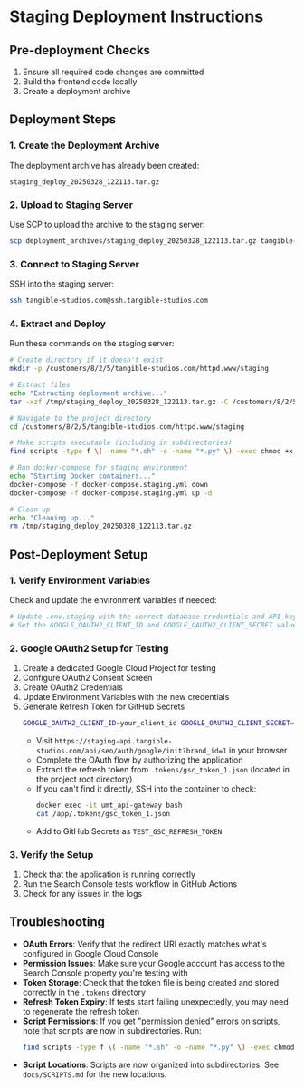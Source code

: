 # Staging Deployment Instructions

## Pre-deployment Checks
1. Ensure all required code changes are committed
2. Build the frontend code locally
3. Create a deployment archive

## Deployment Steps

### 1. Create the Deployment Archive
The deployment archive has already been created:
```
staging_deploy_20250328_122113.tar.gz
```

### 2. Upload to Staging Server
Use SCP to upload the archive to the staging server:
```bash
scp deployment_archives/staging_deploy_20250328_122113.tar.gz tangible-studios.com@ssh.tangible-studios.com:/tmp/
```

### 3. Connect to Staging Server
SSH into the staging server:
```bash
ssh tangible-studios.com@ssh.tangible-studios.com
```

### 4. Extract and Deploy
Run these commands on the staging server:
```bash
# Create directory if it doesn't exist
mkdir -p /customers/8/2/5/tangible-studios.com/httpd.www/staging

# Extract files
echo "Extracting deployment archive..."
tar -xzf /tmp/staging_deploy_20250328_122113.tar.gz -C /customers/8/2/5/tangible-studios.com/httpd.www/staging

# Navigate to the project directory
cd /customers/8/2/5/tangible-studios.com/httpd.www/staging

# Make scripts executable (including in subdirectories)
find scripts -type f \( -name "*.sh" -o -name "*.py" \) -exec chmod +x {} \;

# Run docker-compose for staging environment
echo "Starting Docker containers..."
docker-compose -f docker-compose.staging.yml down
docker-compose -f docker-compose.staging.yml up -d

# Clean up
echo "Cleaning up..."
rm /tmp/staging_deploy_20250328_122113.tar.gz
```

## Post-Deployment Setup

### 1. Verify Environment Variables
Check and update the environment variables if needed:
```bash
# Update .env.staging with the correct database credentials and API keys
# Set the GOOGLE_OAUTH2_CLIENT_ID and GOOGLE_OAUTH2_CLIENT_SECRET values
```

### 2. Google OAuth2 Setup for Testing
1. Create a dedicated Google Cloud Project for testing
2. Configure OAuth2 Consent Screen
3. Create OAuth2 Credentials 
4. Update Environment Variables with the new credentials
5. Generate Refresh Token for GitHub Secrets
   ```bash
   GOOGLE_OAUTH2_CLIENT_ID=your_client_id GOOGLE_OAUTH2_CLIENT_SECRET=your_client_secret docker-compose -f docker/gsc-test/docker-compose.gsc-test.yml up -d
   ```
   - Visit `https://staging-api.tangible-studios.com/api/seo/auth/google/init?brand_id=1` in your browser
   - Complete the OAuth flow by authorizing the application
   - Extract the refresh token from `.tokens/gsc_token_1.json` (located in the project root directory)
   - If you can't find it directly, SSH into the container to check:
     ```bash
     docker exec -it umt_api-gateway bash
     cat /app/.tokens/gsc_token_1.json
     ```
   - Add to GitHub Secrets as `TEST_GSC_REFRESH_TOKEN`

### 3. Verify the Setup
1. Check that the application is running correctly
2. Run the Search Console tests workflow in GitHub Actions
3. Check for any issues in the logs

## Troubleshooting
- **OAuth Errors**: Verify that the redirect URI exactly matches what's configured in Google Cloud Console
- **Permission Issues**: Make sure your Google account has access to the Search Console property you're testing with
- **Token Storage**: Check that the token file is being created and stored correctly in the `.tokens` directory
- **Refresh Token Expiry**: If tests start failing unexpectedly, you may need to regenerate the refresh token
- **Script Permissions**: If you get "permission denied" errors on scripts, note that scripts are now in subdirectories. Run:
  ```bash
  find scripts -type f \( -name "*.sh" -o -name "*.py" \) -exec chmod +x {} \;
  ```
- **Script Locations**: Scripts are now organized into subdirectories. See `docs/SCRIPTS.md` for the new locations.